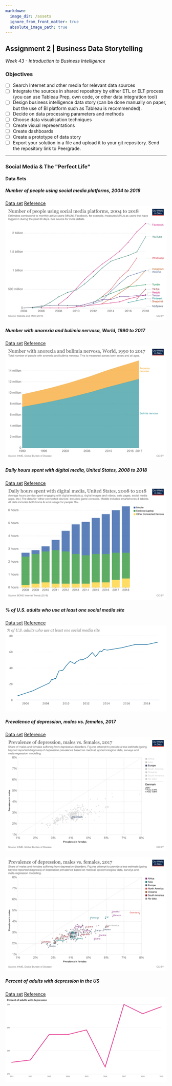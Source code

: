 ```yaml
---
markdown:
  image_dir: /assets
  ignore_from_front_matter: true
  absolute_image_path: true
---
```


## Assignment 2 | Business Data Storytelling

_Week 43 - Introduction to Business Intelligence_

### Objectives

- [ ] Search Internet and other media for relevant data sources
- [ ] Integrate the sources in shared repository by either ETL or ELT process (you can use Tableau Prep, own code, or other data integration tool)
- [ ] Design business intelligence data story (can be done manually on paper, but the use of BI platform such as Tableau is recommended).
- [ ] Decide on data processing parameters and methods
- [ ] Choose data visualisation techniques
- [ ] Create visual representations
- [ ] Create dashboards
- [ ] Create a prototype of data story
- [ ] Export your solution in a file and upload it to your git repository. Send the repository link to Peergrade.

---

### Social Media & The "Perfect Life"

#### Data Sets

##### Number of people using social media platforms, 2004 to 2018

[Data set](data/users-by-social-media-platform.csv)
[Reference](https://ourworldindata.org/rise-of-social-media)
![Number of people using social media platforms, 2004 to 2018](/assets/users-by-social-media-platform.png)

##### Number with anorexia and bulimia nervosa, World, 1990 to 2017

[Data set](data/number-with-anorexia-and-bulimia-nervosa.csv)
[Reference](https://ourworldindata.org/grapher/number-with-anorexia-and-bulimia-nervosa?time=earliest..latest)
![Number with anorexia and bulimia nervosa, World, 1990 to 2017](/assets/number-with-anorexia-and-bulimia-nervosa.png)

##### Daily hours spent with digital media, United States, 2008 to 2018

[Data set](data/daily-hours-spent-with-digital-media-per-adult-user.csv)
[Reference](https://ourworldindata.org/grapher/daily-hours-spent-with-digital-media-per-adult-user)
![Daily hours spent with digital media, United States, 2008 to 2018](/assets/daily-hours-spent-with-digital-media-per-adult-user.png)

##### % of U.S. adults who use at least one social media site

[Data set]()
[Reference](https://www.pewresearch.org/internet/fact-sheet/social-media/)
![Percentage of U.S. adults who use at least one social media site](/assets/percentage_of_US_adults_who_use_at_least_one_social_media_site.png)

##### Prevalence of depression, males vs. females, 2017

[Data set](data/prevalence-of-depression-males-vs-females.csv)
[Reference](https://ourworldindata.org/global-mental-health)
![Prevalence of depression, males vs. females, 2017](/assets/prevalence-of-depression-males-vs-females.png)

![prevalence-of-depression-males-vs-females (1)](/assets/prevalence-of-depression-males-vs-females_worldwide.png)

##### Percent of adults with depression in the US

[Data set](data/percent_of_adults_with_depression_usafacts.csv)
[Reference](https://usafacts.org/data/topics/people-society/health/health-risk-factors/depression/?state=00)
![Percent of adults with depression in the US](/assets/Percent_of_adults_with_depression_in_the_US.png)
